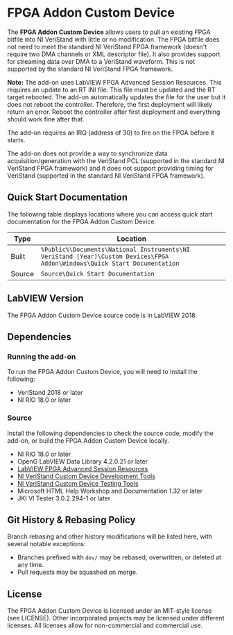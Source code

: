 # FPGA Addon Custom Device

The **FPGA Addon Custom Device** allows users to pull an existing FPGA bitfile into NI VeriStand with little or no modification. The FPGA bitfile does not need to meet the standard NI VeriStand FPGA framework (doesn't require two DMA channels or XML descriptor file). It also provides support for streaming data over DMA to a VeriStand waveform. This is not supported by the standard NI VeriStand FPGA framework.

**Note:** The add-on uses LabVIEW FPGA Advanced Session Resources. This requires an update to an RT INI file. This file must be updated and the RT target rebooted. The add-on automatically updates the file for the user but it does not reboot the controller. Therefore, the first deployment will likely return an error. Reboot the controller after first deployment and everything should work fine after that.

The add-on requires an IRQ (address of 30) to fire on the FPGA before it starts.

The add-on does not provide a way to synchronize data acquisition/generation with the VeriStand PCL (supported in the standard NI VeriStand FPGA framework) and it does not support providing timing for VeriStand (supported in the standard NI VeriStand FPGA framework).

## Quick Start Documentation

The following table displays locations where you can access quick start documentation for the FPGA Addon Custom Device.

| Type      | Location |
| ----------- | ----------- |
| Built | `%Public%\Documents\National Instruments\NI VeriStand (Year)\Custom Devices\FPGA Addon\Windows\Quick Start Documentation` |
| Source | `Source\Quick Start Documentation` |

## LabVIEW Version

The FPGA Addon Custom Device source code is in LabVIEW 2018.

## Dependencies

### Running the add-on

To run the FPGA Addon Custom Device, you will need to install the following:
- VeriStand 2018 or later
- NI RIO 18.0 or later

### Source

Install the following dependencies to check the source code, modify the add-on, or build the FPGA Addon Custom Device locally.
- NI RIO 18.0 or later
- OpenG LabVIEW Data Library 4.2.0.21 or later
- [LabVIEW FPGA Advanced Session Resources](https://decibel.ni.com/content/docs/DOC-35574)
- [NI VeriStand Custom Device Development Tools](https://github.com/ni/niveristand-custom-device-development-tools)
- [NI VeriStand Custom Device Testing Tools](https://github.com/ni/niveristand-custom-device-testing-tools)
- Microsoft HTML Help Workshop and Documentation 1.32 or later
- JKI VI Tester 3.0.2.294-1 or later

## Git History & Rebasing Policy

Branch rebasing and other history modifications will be listed here, with several notable exceptions:
- Branches prefixed with `dev/` may be rebased, overwritten, or deleted at any time.
- Pull requests may be squashed on merge.

## License
The FPGA Addon Custom Device is licensed under an MIT-style license (see LICENSE). Other incorporated projects may be licensed under different licenses. All licenses allow for non-commercial and commercial use.
